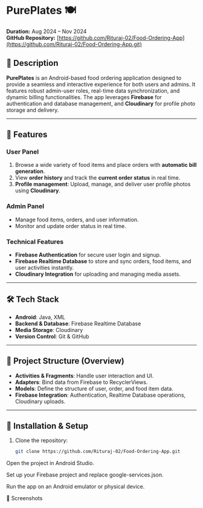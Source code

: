# PurePlates 🍽️

**Duration:** Aug 2024 – Nov 2024  
**GitHub Repository:** [https://github.com/Rituraj-02/Food-Ordering-App](https://github.com/Rituraj-02/Food-Ordering-App.git)  

## 📖 Description
**PurePlates** is an Android-based food ordering application designed to provide a seamless and interactive experience for both users and admins. It features robust admin-user roles, real-time data synchronization, and dynamic billing functionalities. The app leverages **Firebase** for authentication and database management, and **Cloudinary** for profile photo storage and delivery.  

---

## 🚀 Features

### User Panel
1. Browse a wide variety of food items and place orders with **automatic bill generation**.  
2. View **order history** and track the **current order status** in real time.  
3. **Profile management**: Upload, manage, and deliver user profile photos using **Cloudinary**.  

### Admin Panel
- Manage food items, orders, and user information.  
- Monitor and update order status in real time.  

### Technical Features
- **Firebase Authentication** for secure user login and signup.  
- **Firebase Realtime Database** to store and sync orders, food items, and user activities instantly.  
- **Cloudinary Integration** for uploading and managing media assets.  

---

## 🛠️ Tech Stack
- **Android**: Java, XML  
- **Backend & Database**: Firebase Realtime Database  
- **Media Storage**: Cloudinary  
- **Version Control**: Git & GitHub  

---

## 📂 Project Structure (Overview)
- **Activities & Fragments**: Handle user interaction and UI.  
- **Adapters**: Bind data from Firebase to RecyclerViews.  
- **Models**: Define the structure of user, order, and food item data.  
- **Firebase Integration**: Authentication, Realtime Database operations, Cloudinary uploads.  

---

## 🔗 Installation & Setup
1. Clone the repository:
   ```bash
   git clone https://github.com/Rituraj-02/Food-Ordering-App.git

Open the project in Android Studio.

Set up your Firebase project and replace google-services.json.

Run the app on an Android emulator or physical device.

📸 Screenshots
